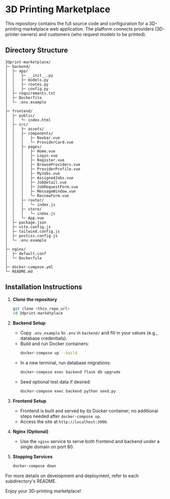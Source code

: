 # 3D Printing Marketplace

This repository contains the full source code and configuration for a 3D-printing marketplace web application. The platform connects providers (3D-printer owners) and customers (who request models to be printed).

## Directory Structure

```
3dprint-marketplace/
├─ backend/
│  ├─ app/
│  │   ├─ __init__.py
│  │   ├─ models.py
│  │   ├─ routes.py
│  │   ├─ config.py
│  ├─ requirements.txt
│  ├─ Dockerfile
│  └─ .env.example
│
├─ frontend/
│  ├─ public/
│  │   └─ index.html
│  ├─ src/
│  │   ├─ assets/
│  │   ├─ components/
│  │   │   ├─ Navbar.vue
│  │   │   └─ ProviderCard.vue
│  │   ├─ pages/
│  │   │   ├─ Home.vue
│  │   │   ├─ Login.vue
│  │   │   ├─ Register.vue
│  │   │   ├─ BrowseProviders.vue
│  │   │   ├─ ProviderProfile.vue
│  │   │   ├─ MyJobs.vue
│  │   │   ├─ AssignedJobs.vue
│  │   │   ├─ JobDetail.vue
│  │   │   ├─ JobRequestForm.vue
│  │   │   ├─ MessageWindow.vue
│  │   │   └─ ReviewForm.vue
│  │   ├─ router/
│  │   │   └─ index.js
│  │   ├─ store/
│  │   │   └─ index.js
│  │   └─ App.vue
│  ├─ package.json
│  ├─ vite.config.js
│  ├─ tailwind.config.js
│  ├─ postcss.config.js
│  └─ .env.example
│
├─ nginx/
│  ├─ default.conf
│  └─ Dockerfile
│
├─ docker-compose.yml
└─ README.md
```

## Installation Instructions

1. **Clone the repository**  
   ```bash
   git clone <this_repo_url>
   cd 3dprint-marketplace
   ```

2. **Backend Setup**  
   - Copy `.env.example` to `.env` in `backend/` and fill in your values (e.g., database credentials).
   - Build and run Docker containers:
     ```bash
     docker-compose up --build
     ```
   - In a new terminal, run database migrations:
     ```bash
     docker-compose exec backend flask db upgrade
     ```
   - Seed optional test data if desired:
     ```bash
     docker-compose exec backend python seed.py
     ```

3. **Frontend Setup**  
   - Frontend is built and served by its Docker container; no additional steps needed after `docker-compose up`.
   - Access the site at `http://localhost:3000`.

4. **Nginx (Optional)**  
   - Use the `nginx` service to serve both frontend and backend under a single domain on port 80.

5. **Stopping Services**  
   ```bash
   docker-compose down
   ```

For more details on development and deployment, refer to each subdirectory's README.

Enjoy your 3D-printing marketplace!
